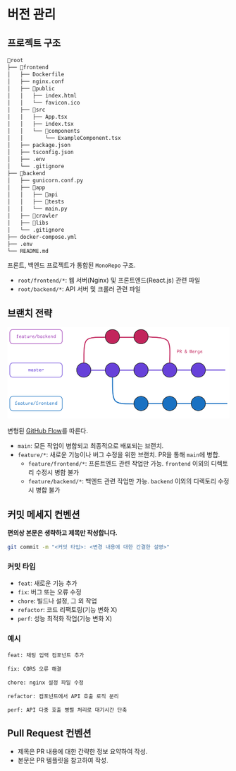 # 버전 관리

## 프로젝트 구조
```
📂root
├── 📂frontend
│   ├── Dockerfile
│   ├── nginx.conf
│   ├── 📂public
│   │   ├── index.html
│   │   └── favicon.ico
│   ├── 📂src
│   │   ├── App.tsx
│   │   ├── index.tsx
│   │   └── 📂components
│   │       └── ExampleComponent.tsx
│   ├── package.json
│   ├── tsconfig.json
│   ├── .env
│   └── .gitignore
├── 📂backend
│   ├── gunicorn.conf.py
│   ├── 📂app
│   │   ├── 📂api
│   │   ├── 📂tests
│   │   └── main.py
│   ├── 📂crawler
│   ├── 📂libs
│   └── .gitignore
├── docker-compose.yml
├── .env
└── README.md
```

프론트, 백엔드 프로젝트가 통합된 `MonoRepo` 구조. 
- `root/frontend/*`: 웹 서버(Nginx) 및 프론트엔드(React.js) 관련 파일
- `root/backend/*`: API 서버 및 크롤러 관련 파일

## 브랜치 전략

![GitHub Flow](./docs/githubflow.png)

변형된 [GitHub Flow](https://docs.github.com/ko/get-started/using-github/github-flow)를 따른다.
- `main`: 모든 작업이 병합되고 최종적으로 배포되는 브랜치.
- `feature/*`: 새로운 기능이나 버그 수정을 위한 브랜치. PR을 통해 `main`에 병합.
  - `feature/frontend/*`: 프론트엔드 관련 작업만 가능. `frontend` 이외의 디렉토리 수정시 병합 불가
  - `feature/backend/*`: 백엔드 관련 작업만 가능. `backend` 이외의 디렉토리 수정시 병합 불가

## 커밋 메세지 컨벤션
**편의상 본문은 생략하고 제목만 작성합니다.**
```bash
git commit -m "<커밋 타입>: <변경 내용에 대한 간결한 설명>"
```
### 커밋 타입
- `feat`: 새로운 기능 추가
- `fix`: 버그 또는 오류 수정
- `chore`: 빌드나 설정, 그 외 작업
- `refactor`: 코드 리팩토링(기능 변화 X)
- `perf`: 성능 최적화 작업(기능 변화 X)

### 예시
```
feat: 채팅 입력 컴포넌트 추가
```
```
fix: CORS 오류 해결
```
```
chore: nginx 설정 파일 수정
```
```
refactor: 컴포넌트에서 API 호출 로직 분리
```
```
perf: API 다중 호출 병렬 처리로 대기시간 단축
```

## Pull Request 컨벤션

- 제목은 PR 내용에 대한 간략한 정보 요약하여 작성.
- 본문은 PR 템플릿을 참고하여 작성.
